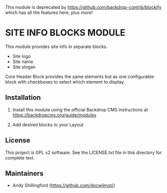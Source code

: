 This module is deprecated by https://github.com/backdrop-contrib/blockify which has all the features here, plus more!

SITE INFO BLOCKS MODULE
=================

This module provides site info in separate blocks. 
- Site logo
- Site name
- Site slogan

Core Header Block provides the same elements but as one configurable block with 
checkboxes to select which element to display.


Installation
------------
1. Install this module using the official Backdrop CMS instructions at 
https://backdropcms.org/guide/modules

2. Add desired blocks to your Layout

License
-------

This project is GPL v2 software. See the LICENSE.txt file in this directory for
complete text.

Maintainers
-----------

- Andy Shillingford (https://github.com/docwilmot/)
